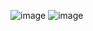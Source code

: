![image](https://github.com/FelipeMonteiro013/Idade/assets/27439728/49313961-d2b0-489f-b882-b9a055b0daa5)
![image](https://github.com/FelipeMonteiro013/Idade/assets/27439728/1333c0d2-dc87-48d2-9b10-e05c0445e5c1)

